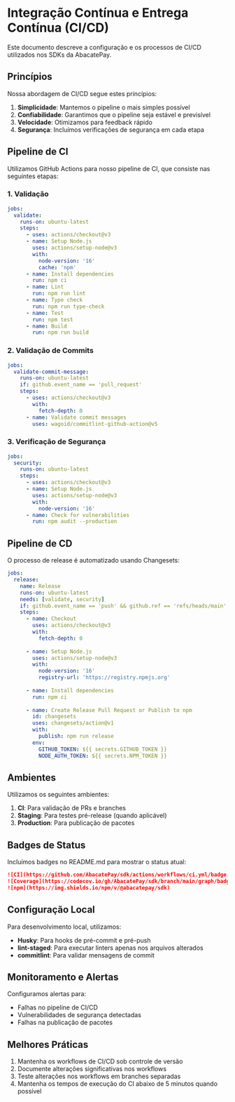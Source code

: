 # Integração Contínua e Entrega Contínua (CI/CD)

Este documento descreve a configuração e os processos de CI/CD utilizados nos SDKs da AbacatePay.

## Princípios

Nossa abordagem de CI/CD segue estes princípios:

1. **Simplicidade**: Mantemos o pipeline o mais simples possível
2. **Confiabilidade**: Garantimos que o pipeline seja estável e previsível
3. **Velocidade**: Otimizamos para feedback rápido
4. **Segurança**: Incluímos verificações de segurança em cada etapa

## Pipeline de CI

Utilizamos GitHub Actions para nosso pipeline de CI, que consiste nas seguintes etapas:

### 1. Validação

```yaml
jobs:
  validate:
    runs-on: ubuntu-latest
    steps:
      - uses: actions/checkout@v3
      - name: Setup Node.js
        uses: actions/setup-node@v3
        with:
          node-version: '16'
          cache: 'npm'
      - name: Install dependencies
        run: npm ci
      - name: Lint
        run: npm run lint
      - name: Type check
        run: npm run type-check
      - name: Test
        run: npm test
      - name: Build
        run: npm run build
```

### 2. Validação de Commits

```yaml
jobs:
  validate-commit-message:
    runs-on: ubuntu-latest
    if: github.event_name == 'pull_request'
    steps:
      - uses: actions/checkout@v3
        with:
          fetch-depth: 0
      - name: Validate commit messages
        uses: wagoid/commitlint-github-action@v5
```

### 3. Verificação de Segurança

```yaml
jobs:
  security:
    runs-on: ubuntu-latest
    steps:
      - uses: actions/checkout@v3
      - name: Setup Node.js
        uses: actions/setup-node@v3
        with:
          node-version: '16'
      - name: Check for vulnerabilities
        run: npm audit --production
```

## Pipeline de CD

O processo de release é automatizado usando Changesets:

```yaml
jobs:
  release:
    name: Release
    runs-on: ubuntu-latest
    needs: [validate, security]
    if: github.event_name == 'push' && github.ref == 'refs/heads/main'
    steps:
      - name: Checkout
        uses: actions/checkout@v3
        with:
          fetch-depth: 0
      
      - name: Setup Node.js
        uses: actions/setup-node@v3
        with:
          node-version: '16'
          registry-url: 'https://registry.npmjs.org'
      
      - name: Install dependencies
        run: npm ci
      
      - name: Create Release Pull Request or Publish to npm
        id: changesets
        uses: changesets/action@v1
        with:
          publish: npm run release
        env:
          GITHUB_TOKEN: ${{ secrets.GITHUB_TOKEN }}
          NODE_AUTH_TOKEN: ${{ secrets.NPM_TOKEN }}
```

## Ambientes

Utilizamos os seguintes ambientes:

1. **CI**: Para validação de PRs e branches
2. **Staging**: Para testes pré-release (quando aplicável)
3. **Production**: Para publicação de pacotes

## Badges de Status

Incluímos badges no README.md para mostrar o status atual:

```markdown
![CI](https://github.com/AbacatePay/sdk/actions/workflows/ci.yml/badge.svg)
![Coverage](https://codecov.io/gh/AbacatePay/sdk/branch/main/graph/badge.svg)
![npm](https://img.shields.io/npm/v/@abacatepay/sdk)
```

## Configuração Local

Para desenvolvimento local, utilizamos:

- **Husky**: Para hooks de pré-commit e pré-push
- **lint-staged**: Para executar linters apenas nos arquivos alterados
- **commitlint**: Para validar mensagens de commit

## Monitoramento e Alertas

Configuramos alertas para:

- Falhas no pipeline de CI/CD
- Vulnerabilidades de segurança detectadas
- Falhas na publicação de pacotes

## Melhores Práticas

1. Mantenha os workflows de CI/CD sob controle de versão
2. Documente alterações significativas nos workflows
3. Teste alterações nos workflows em branches separadas
4. Mantenha os tempos de execução do CI abaixo de 5 minutos quando possível 